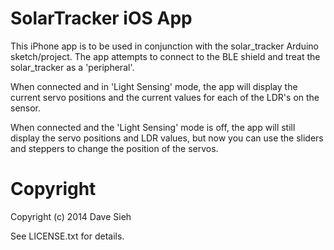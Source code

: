 SolarTracker iOS App
====================

This iPhone app is to be used in conjunction with the solar_tracker
Arduino sketch/project. The app attempts to connect to the BLE shield
and treat the solar_tracker as a 'peripheral'.

When connected and in 'Light Sensing' mode, the app will display the
current servo positions and the current values for each of the LDR's
on the sensor.

When connected and the 'Light Sensing' mode is off, the app will still
display the servo positions and LDR values, but now you can use the
sliders and steppers to change the position of the servos.

Copyright
=========

Copyright (c) 2014 Dave Sieh

See LICENSE.txt for details.
